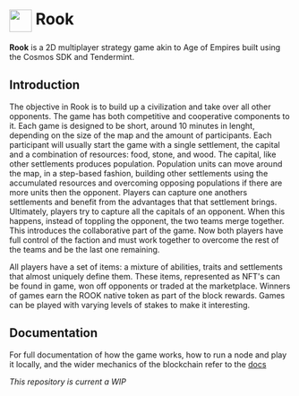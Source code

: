 # <a><img src="./web/apps/game/src/favicon.ico" height="40" valign="top" /></a> Rook

**Rook** is a 2D multiplayer strategy game akin to Age of Empires built using the Cosmos SDK and Tendermint.

## Introduction

The objective in Rook is to build up a civilization and take over all other opponents. The game has both competitive and cooperative components to it. Each game is designed to be short, around 10 minutes in lenght, depending on the size of the map and the amount of participants. Each participant will usually start the game with a single settlement, the capital and a combination of resources: food, stone, and wood. The capital, like other settlements produces population. Population units can move around the map, in a step-based fashion, building other settlements using the accumulated resources and overcoming opposing populations if there are more units then the opponent. Players can capture one anothers settlements and benefit from the advantages that that settlement brings. Ultimately, players try to capture all the capitals of an opponent. When this happens, instead of toppling the opponent, the two teams merge together. This introduces the collaborative part of the game. Now both players have full control of the faction and must work together to overcome the rest of the teams and be the last one remaining.

All players have a set of items: a mixture of abilities, traits and settlements that almost uniquely define them. These items, represented as NFT's can be found in game, won off opponents or traded at the marketplace. Winners of games earn the ROOK native token as part of the block rewards. Games can be played with varying levels of stakes to make it interesting.

## Documentation

For full documentation of how the game works, how to run a node and play it locally, and the wider mechanics of the blockchain refer to the [docs](https://arcane-systems.github.io/rook/)

*This repository is current a WIP*